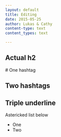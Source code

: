 ```yaml
---
layout: default
title: Editing
date: 2015-05-25
author: Lukas & Cathy
content-type: text
content_types: text

---
```


<h2>Actual h2</h2>
<div markdown="1">
# One hashtag

## Two hashtags

Triple underline
-------------


Astericked list below
* One
* Two
</div>
